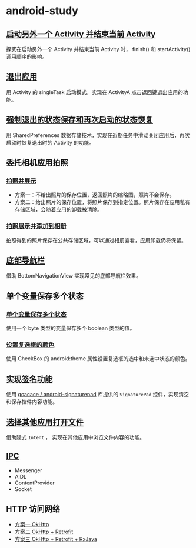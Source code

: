 # android-study

## [启动另外一个 Activity 并结束当前 Activity](https://www.jianshu.com/p/21ab5f8c4c93)

探究在启动另外一个 Activity 并结束当前 Activity 时， finish() 和 startActivity() 调用顺序的影响。

## [退出应用](https://www.jianshu.com/p/e6dda43d22e8)

用 Activity 的 singleTask 启动模式，实现在 ActivityA 点击返回键退出应用的功能。

## [强制退出的状态保存和再次启动的状态恢复](https://www.jianshu.com/p/bc71f25e2f35)

用 SharedPreferences 数据存储技术，实现在近期任务中滑动关闭应用后，再次启动时恢复退出时的 Activity 的功能。

## 委托相机应用拍照

### [拍照并展示](https://www.jianshu.com/p/f95468ecb292)

-   方案一：不给出照片的保存位置，返回照片的缩略图，照片不会保存。
-   方案二：给出照片的保存位置，将照片保存到指定位置。照片保存在应用私有存储区域，会随着应用的卸载被清除。

### [拍照展示并添加到相册](https://www.jianshu.com/p/c596590b5624)

拍照得到的照片保存在公共存储区域，可以通过相册查看，应用卸载仍将保留。

## [底部导航栏](https://www.jianshu.com/p/961213149215)

借助 BottomNavigationView 实现常见的底部导航栏效果。

## 单个变量保存多个状态

### [单个变量保存多个状态](https://www.jianshu.com/p/1ef149fd3ecd)

使用一个 byte 类型的变量保存多个 boolean 类型的值。

### [设置复选框的颜色](https://www.jianshu.com/p/694c1744108d)

使用 CheckBox 的 android:theme 属性设置复选框的选中和未选中状态的颜色。

## [实现签名功能](https://www.jianshu.com/p/bddc62bd4c55)

使用 [gcacace / android-signaturepad](https://github.com/gcacace/android-signaturepad) 库提供的 `SignaturePad` 控件，实现清空和保存控件内容功能。

## [选择其他应用打开文件](https://www.jianshu.com/p/f7bbaf90c2b7)

借助隐式 `Intent` ， 实现在其他应用中浏览文件内容的功能。

## [IPC](https://www.jianshu.com/p/795553849acf)
- Messenger
- AIDL
- ContentProvider
- Socket

## HTTP 访问网络
- [方案一 OkHttp](https://www.jianshu.com/p/246021fa050d)
- [方案二 OkHttp + Retrofit](https://www.jianshu.com/p/9c3432bbcc57)
- [方案三 OkHttp + Retrofit + RxJava](https://www.jianshu.com/p/f449feacce62)